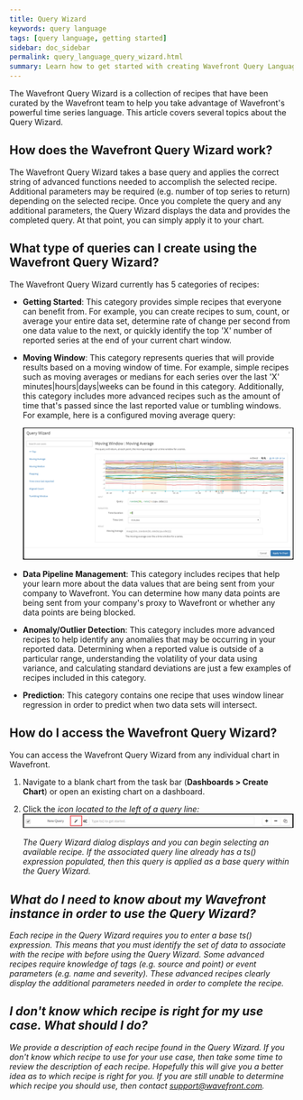 ```yaml
---
title: Query Wizard
keywords: query language
tags: [query language, getting started]
sidebar: doc_sidebar
permalink: query_language_query_wizard.html
summary: Learn how to get started with creating Wavefront Query Language expressions using Query Wizard.
---
```

The Wavefront Query Wizard is a collection of recipes that have been curated by the Wavefront team to help you take advantage of Wavefront's powerful time series language. This article covers several topics about the Query Wizard.

## How does the Wavefront Query Wizard work?
 
The Wavefront Query Wizard takes a base query and applies the correct string of advanced functions needed to accomplish the selected recipe. Additional parameters may be required (e.g. number of top series to return) depending on the selected recipe. Once you complete the query and any additional parameters, the Query Wizard displays the data and provides the completed query. At that point, you can simply apply it to your chart.
 
## What type of queries can I create using the Wavefront Query Wizard?
 
The Wavefront Query Wizard currently has 5 categories of recipes:

- **Getting Started**: This category provides simple recipes that everyone can benefit from. For example, you can create recipes to sum, count, or average your entire data set, determine rate of change per second from one data value to the next, or quickly identify the top 'X' number of reported series at the end of your current chart window.
- **Moving Window**: This category represents queries that will provide results based on a moving window of time. For example, simple recipes such as moving averages or medians for each series over the last 'X' minutes\|hours\|days\|weeks can be found in this category. Additionally, this category includes more advanced recipes such as the amount of time that's passed since the last reported value or tumbling windows. For example, here is a configured moving average query:

  ![recipe_selected](images/recipe_selected.png)

- **Data Pipeline Management**: This category includes recipes that help your learn more about the data values that are being sent from your company to Wavefront. You can determine how many data points are being sent from your company's proxy to Wavefront or whether any data points are being blocked.
- **Anomaly/Outlier Detection**: This category includes more advanced recipes to help identify any anomalies that may be occurring in your reported data. Determining when a reported value is outside of a particular range, understanding the volatility of your data using variance, and calculating standard deviations are just a few examples of recipes included in this category.
- **Prediction**: This category contains one recipe that uses window linear regression in order to predict when two data sets will intersect.
 
## How do I access the Wavefront Query Wizard?
 
You can access the Wavefront Query Wizard from any individual chart in Wavefront.

1. Navigate to a blank chart from the task bar (**Dashboards > Create Chart**) or open an existing chart on a dashboard.
1. Click the <i class="fa fa-magic"/> icon located to the left of a query line:
  ![wizard_button](images/wizard_button.png)
  
    The Query Wizard dialog displays and you can begin selecting an available recipe. If the associated query line already has a ts() expression populated, then this query is applied as a base query within the Query Wizard.
 
## What do I need to know about my Wavefront instance in order to use the Query Wizard?
 
Each recipe in the Query Wizard requires you to enter a base ts() expression. This means that you must identify the set of data to associate with the recipe with before using the Query Wizard. Some advanced recipes require knowledge of tags (e.g. source and point) or event parameters (e.g. name and severity). These advanced recipes clearly display the additional parameters needed in order to complete the recipe.
 
## I don't know which recipe is right for my use case. What should I do?
 
We provide a description of each recipe found in the Query Wizard. If you don't know which recipe to use for your use case, then take some time to review the description of each recipe. Hopefully this will give you a better idea as to which recipe is right for you. If you are still unable to determine which recipe you should use, then contact [support@wavefront.com](mailto:support@wavefront.com).

